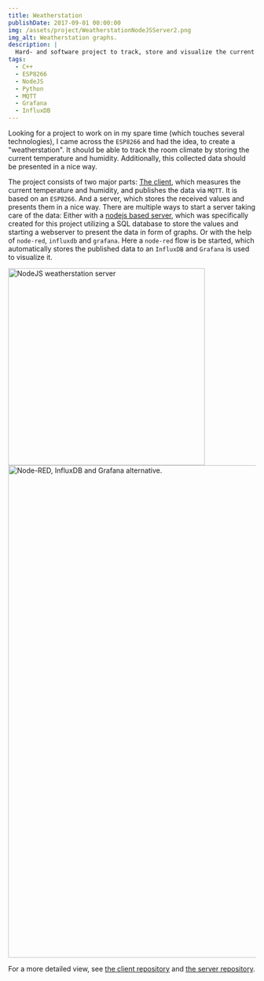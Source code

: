 ```yaml
---
title: Weatherstation
publishDate: 2017-09-01 00:00:00
img: /assets/project/WeatherstationNodeJSServer2.png
img_alt: Weatherstation graphs.
description: |
  Hard- and software project to track, store and visualize the current temperature and humidity.
tags:
  - C++
  - ESP8266
  - NodeJS
  - Python
  - MQTT
  - Grafana
  - InfluxDB
---
```


Looking for a project to work on in my spare time (which touches several technologies), I came across the `ESP8266` and had the idea, to create a "weatherstation". It should be able to track the room climate by storing the current temperature and humidity. Additionally, this collected data should be presented in a nice way.

The project consists of two major parts: [The client](https://github.com/jerey/weatherstation-client), which measures the current temperature and humidity, and publishes the data via `MQTT`. It is based on an `ESP8266`. And a server, which stores the received values and presents them in a nice way. There are multiple ways to start a server taking care of the data: Either with a [nodejs based server](https://github.com/jerey/weatherstation-server), which was specifically created for this project utilizing a SQL database to store the values and starting a webserver to present the data in form of graphs. Or with the help of `node-red`, `influxdb` and `grafana`. Here a `node-red` flow is be started, which automatically stores the published data to an `InfluxDB` and `Grafana` is used to visualize it.

<img src="/assets/project/WeatherstationNodeJSServer1.png" alt="NodeJS weatherstation server" width="400">

<img src="/assets/project/WeatherstationGrafana.png" alt="Node-RED, InfluxDB and Grafana alternative." width="1000">

For a more detailed view, see [the client repository](https://github.com/jerey/weatherstation-client) and [the server repository](https://github.com/jerey/weatherstation-server).

